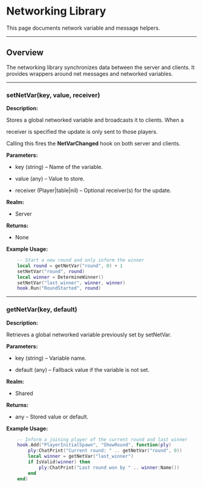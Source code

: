 # Networking Library

This page documents network variable and message helpers.

---

## Overview

The networking library synchronizes data between the server and clients. It provides wrappers around net messages and networked variables.

---

### setNetVar(key, value, receiver)

**Description:**

Stores a global networked variable and broadcasts it to clients. When a

receiver is specified the update is only sent to those players.

Calling this fires the **NetVarChanged** hook on both server and clients.

**Parameters:**

* key (string) – Name of the variable.


* value (any) – Value to store.


* receiver (Player|table|nil) – Optional receiver(s) for the update.


**Realm:**

* Server


**Returns:**

* None


**Example Usage:**

```lua
    -- Start a new round and only inform the winner
    local round = getNetVar("round", 0) + 1
    setNetVar("round", round)
    local winner = DetermineWinner()
    setNetVar("last_winner", winner, winner)
    hook.Run("RoundStarted", round)
```

---

### getNetVar(key, default)

**Description:**

Retrieves a global networked variable previously set by setNetVar.

**Parameters:**

* key (string) – Variable name.


* default (any) – Fallback value if the variable is not set.


**Realm:**

* Shared


**Returns:**

* any – Stored value or default.


**Example Usage:**

```lua
    -- Inform a joining player of the current round and last winner
    hook.Add("PlayerInitialSpawn", "ShowRound", function(ply)
        ply:ChatPrint("Current round: " .. getNetVar("round", 0))
        local winner = getNetVar("last_winner")
        if IsValid(winner) then
            ply:ChatPrint("Last round won by " .. winner:Name())
        end
    end)
```
